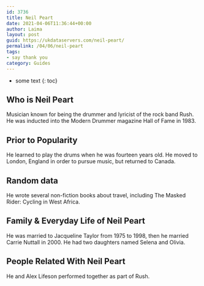 ```yaml
---
id: 3736
title: Neil Peart
date: 2021-04-06T11:36:44+00:00
author: Laima
layout: post
guid: https://ukdataservers.com/neil-peart/
permalink: /04/06/neil-peart
tags:
- say thank you
category: Guides
---
```


* some text
{: toc}


## Who is Neil Peart
                  
                  
                  
Musician known for being the drummer and lyricist of the rock band Rush. He was inducted into the Modern Drummer magazine Hall of Fame in 1983.
                  
              
            
              
            
                
                
                
## Prior to Popularity
                  
                  
                  
He learned to play the drums when he was fourteen years old. He moved to London, England in order to pursue music, but returned to Canada.
                  
              
            
              
            
                
                
                
## Random data
                  
                  
                  
He wrote several non-fiction books about travel, including The Masked Rider: Cycling in West Africa.
                  
              
            
              
            
                
                
                
## Family & Everyday Life of Neil Peart
                  
                  
                  
He was married to Jacqueline Taylor from 1975 to 1998, then he married Carrie Nuttall in 2000. He had two daughters named Selena and Olivia.
                  
              
            
              
            
                
                
                
## People Related With Neil Peart
                  
                  
                  
He and Alex Lifeson performed together as part of Rush. 
                  
              
            
              
            
                
              
            
              
              
            
            
              
            
          
          
          